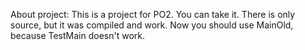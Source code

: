 About project: 
This is a project for PO2. You can take it. There is only source, but it was compiled and work. Now you should use MainOld, because TestMain doesn't work.
